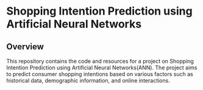 # Shopping Intention Prediction using Artificial Neural Networks

## Overview
This repository contains the code and resources for a project on Shopping Intention Prediction using Artificial Neural Networks(ANN). The project aims to predict consumer shopping intentions based on various factors such as historical data, demographic information, and online interactions.
